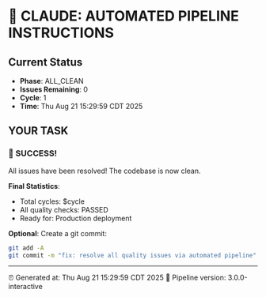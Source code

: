 # 🤖 CLAUDE: AUTOMATED PIPELINE INSTRUCTIONS

## Current Status
- **Phase**: ALL_CLEAN
- **Issues Remaining**: 0
- **Cycle**: 1
- **Time**: Thu Aug 21 15:29:59 CDT 2025

## YOUR TASK

### 🎉 SUCCESS!

All issues have been resolved! The codebase is now clean.

**Final Statistics**:
- Total cycles: $cycle
- All quality checks: PASSED
- Ready for: Production deployment

**Optional**: Create a git commit:
```bash
git add -A
git commit -m "fix: resolve all quality issues via automated pipeline"
```

---
⏰ Generated at: Thu Aug 21 15:29:59 CDT 2025
🔄 Pipeline version: 3.0.0-interactive

